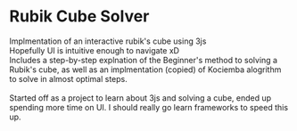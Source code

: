 # Rubik Cube Solver

Implmentation of an interactive rubik's cube using 3js <br>
Hopefully UI is intuitive enough to navigate xD <br>
Includes a step-by-step explnation of the Beginner's method to solving a Rubik's cube, as well as an implmentation (copied) of Kociemba alogrithm to solve in almost optimal steps. <br>
<br>
Started off as a project to learn about 3js and solving a cube, ended up spending more time on UI. I should really go learn frameworks to speed this up.